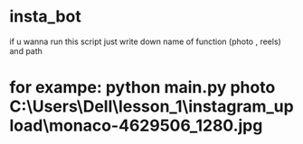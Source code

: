 # insta_bot

if u wanna run this script just write down name of function (photo , reels) and path 
 # for exampe: python main.py photo C:\Users\Dell\lesson_1\instagram_upload\monaco-4629506_1280.jpg
